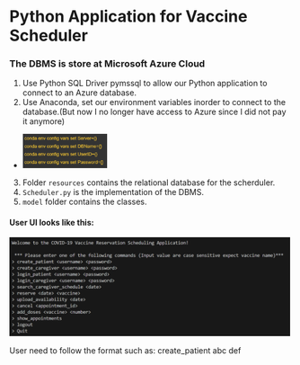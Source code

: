 # Python Application for Vaccine Scheduler
### The DBMS is store at Microsoft Azure Cloud

1. Use Python SQL Driver pymssql to allow our Python application to connect to an Azure database.
2. Use Anaconda, set our environment variables inorder to connect to the database.(But now I no longer have access to Azure since I did not pay it anymore)
- <img src="conda.png" style="text-align: center" width="150" hight ="100"/>

3. Folder `resources` contains the relational database for the scherduler.
4. `Scheduler.py` is the implementation of the DBMS.
5. `model` folder contains the classes.

#### User UI looks like this:
<img src="UI.png" style="text-align: center" width="500" hight ="500"/>

User need to follow the format such as: create_patient abc def